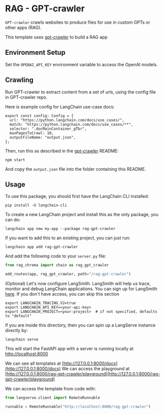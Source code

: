 # RAG - GPT-crawler

`GPT-crawler` crawls websites to produce files for use in custom GPTs or other apps (RAG).

This template uses [gpt-crawler](https://github.com/BuilderIO/gpt-crawler) to build a RAG app

## Environment Setup

Set the `OPENAI_API_KEY` environment variable to access the OpenAI models.

## Crawling

Run GPT-crawler to extract content from a set of urls, using the config file in GPT-crawler repo.

Here is example config for LangChain use-case docs:

```
export const config: Config = {
  url: "https://python.langchain.com/docs/use_cases/",
  match: "https://python.langchain.com/docs/use_cases/**",
  selector: ".docMainContainer_gTbr",
  maxPagesToCrawl: 10,
  outputFileName: "output.json",
};
```

Then, run this as described in the [gpt-crawler](https://github.com/BuilderIO/gpt-crawler) README:

```
npm start
```

And copy the `output.json` file into the folder containing this README.

## Usage

To use this package, you should first have the LangChain CLI installed:

```shell
pip install -U langchain-cli
```

To create a new LangChain project and install this as the only package, you can do:

```shell
langchain app new my-app --package rag-gpt-crawler
```

If you want to add this to an existing project, you can just run:

```shell
langchain app add rag-gpt-crawler
```

And add the following code to your `server.py` file:
```python
from rag_chroma import chain as rag_gpt_crawler

add_routes(app, rag_gpt_crawler, path="/rag-gpt-crawler")
```

(Optional) Let's now configure LangSmith. 
LangSmith will help us trace, monitor and debug LangChain applications. 
You can sign up for LangSmith [here](https://smith.langchain.com/). 
If you don't have access, you can skip this section

```shell
export LANGCHAIN_TRACING_V2=true
export LANGCHAIN_API_KEY=<your-api-key>
export LANGCHAIN_PROJECT=<your-project>  # if not specified, defaults to "default"
```

If you are inside this directory, then you can spin up a LangServe instance directly by:

```shell
langchain serve
```

This will start the FastAPI app with a server is running locally at 
[http://localhost:8000](http://localhost:8000)

We can see all templates at [http://127.0.0.1:8000/docs](http://127.0.0.1:8000/docs)
We can access the playground at [http://127.0.0.1:8000/rag-gpt-crawler/playground](http://127.0.0.1:8000/rag-gpt-crawler/playground)  

We can access the template from code with:

```python
from langserve.client import RemoteRunnable

runnable = RemoteRunnable("http://localhost:8000/rag-gpt-crawler")
```